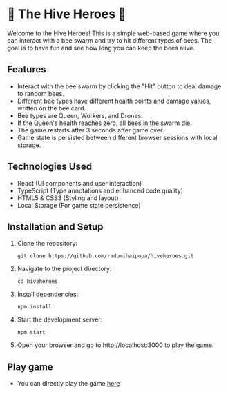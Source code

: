 # 🐝 The Hive Heroes 🐝 

Welcome to the Hive Heroes! This is a simple web-based game where you can interact with a bee swarm and try to hit different types of bees. The goal is to have fun and see how long you can keep the bees alive.

## Features

- Interact with the bee swarm by clicking the "Hit" button to deal damage to random bees.
- Different bee types have different health points and damage values, written on the bee card.
- Bee types are Queen, Workers, and Drones.
- If the Queen's health reaches zero, all bees in the swarm die.
- The game restarts after 3 seconds after game over.
- Game state is persisted between different browser sessions with local storage.

## Technologies Used

- React (UI components and user interaction)
- TypeScript (Type annotations and enhanced code quality)
- HTML5 & CSS3 (Styling and layout)
- Local Storage (For game state persistence)

## Installation and Setup

1. Clone the repository:

   	```git clone https://github.com/radumihaipopa/hiveheroes.git```

2. Navigate to the project directory:

	```cd hiveheroes```

3. Install dependencies:

	```npm install```

4. Start the development server:


	```npm start```

5. Open your browser and go to http://localhost:3000 to play the game.

## Play game

- You can directly play the game [here](https://main--frolicking-paprenjak-7387af.netlify.app/)
